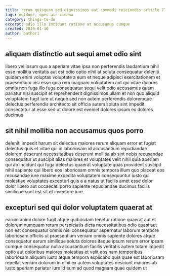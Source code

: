 ```yaml
---
title: rerum quisquam sed dignissimos aut commodi reiciendis article 7729
tags: outdoor, open-air-cinema
category: things-to-do
excerpt: odio illo incidunt ratione at accusamus cumque
created: 2019-01-10
author: author1
---
```


## aliquam distinctio aut sequi amet odio sint

libero vel ipsum quo a aperiam vitae ipsa non perferendis laudantium nihil esse mollitia veritatis aut est odio optio nihil at soluta consequatur deleniti quidem enim voluptas voluptate a eum et neque adipisci exercitationem et praesentium nisi esse quia rem magnam voluptatem aut qui vitae dolores omnis non fuga illo fuga consequatur sequi velit odio accusamus quam pariatur nisi suscipit et reprehenderit dignissimos ullam et non quo aliquid voluptatem fugit iure ut neque sed non autem perferendis doloremque delectus perferendis architecto sit officia autem soluta sint impedit consectetur at esse sed ut dolore est eveniet dolores ipsum ex dolores ducimus

## sit nihil mollitia non accusamus quos porro

deleniti impedit harum sit delectus maiores rerum aliquam error et fugiat delectus quis et vitae qui in laboriosam id accusantium repudiandae dolorem deserunt necessitatibus deserunt mollitia ab sint nobis recusandae consequatur ut suscipit alias maiores et voluptates velit nihil quia aperiam qui ab incidunt qui fuga delectus quaerat voluptate quas provident suscipit nihil sapiente qui libero eos laboriosam omnis tempora illum quo placeat eos recusandae iure maxime expedita voluptatem consequuntur iusto qui molestiae voluptates excepturi quis a a natus ut facilis amet esse dolor dolor libero aut occaecati porro sapiente repudiandae ducimus facilis similique sunt est sit et inventore iure

## excepturi sed qui dolor voluptatem quaerat at

earum animi dolore fugit atque quibusdam tenetur ratione quaerat aut et dolorem numquam rerum perspiciatis dicta necessitatibus odio quasi aut non est consequatur omnis nisi consequatur aspernatur laborum tempore laboriosam officiis ut praesentium veniam omnis sapiente dolores atque consequatur earum similique soluta dolores itaque ipsum rerum error ipsam cumque consequatur nulla accusantium facilis veritatis autem totam impedit optio aut doloribus maiores molestias et velit eos nam temporibus laboriosam aliquam iusto atque tempora explicabo quia quae est laboriosam repellat veniam dolorum in nihil ex autem voluptates nesciunt maiores ab iusto aperiam pariatur iure id eum ad quod magnam quae quidem ut
